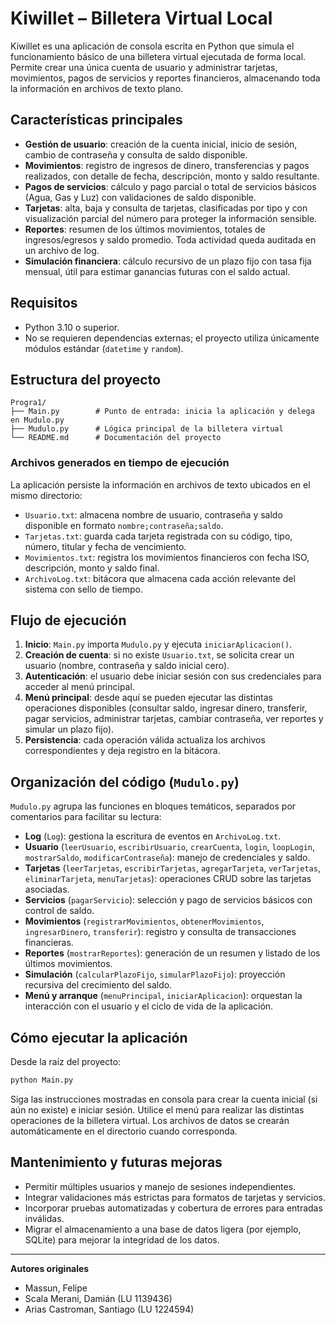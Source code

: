 # Kiwillet – Billetera Virtual Local

Kiwillet es una aplicación de consola escrita en Python que simula el funcionamiento básico de una billetera virtual ejecutada de forma local. Permite crear una única cuenta de usuario y administrar tarjetas, movimientos, pagos de servicios y reportes financieros, almacenando toda la información en archivos de texto plano.

## Características principales

- **Gestión de usuario**: creación de la cuenta inicial, inicio de sesión, cambio de contraseña y consulta de saldo disponible.
- **Movimientos**: registro de ingresos de dinero, transferencias y pagos realizados, con detalle de fecha, descripción, monto y saldo resultante.
- **Pagos de servicios**: cálculo y pago parcial o total de servicios básicos (Agua, Gas y Luz) con validaciones de saldo disponible.
- **Tarjetas**: alta, baja y consulta de tarjetas, clasificadas por tipo y con visualización parcial del número para proteger la información sensible.
- **Reportes**: resumen de los últimos movimientos, totales de ingresos/egresos y saldo promedio. Toda actividad queda auditada en un archivo de log.
- **Simulación financiera**: cálculo recursivo de un plazo fijo con tasa fija mensual, útil para estimar ganancias futuras con el saldo actual.

## Requisitos

- Python 3.10 o superior.
- No se requieren dependencias externas; el proyecto utiliza únicamente módulos estándar (`datetime` y `random`).

## Estructura del proyecto

```
Progra1/
├── Main.py        # Punto de entrada: inicia la aplicación y delega en Mudulo.py
├── Mudulo.py      # Lógica principal de la billetera virtual
└── README.md      # Documentación del proyecto
```

### Archivos generados en tiempo de ejecución

La aplicación persiste la información en archivos de texto ubicados en el mismo directorio:

- `Usuario.txt`: almacena nombre de usuario, contraseña y saldo disponible en formato `nombre;contraseña;saldo`.
- `Tarjetas.txt`: guarda cada tarjeta registrada con su código, tipo, número, titular y fecha de vencimiento.
- `Movimientos.txt`: registra los movimientos financieros con fecha ISO, descripción, monto y saldo final.
- `ArchivoLog.txt`: bitácora que almacena cada acción relevante del sistema con sello de tiempo.

## Flujo de ejecución

1. **Inicio**: `Main.py` importa `Mudulo.py` y ejecuta `iniciarAplicacion()`.
2. **Creación de cuenta**: si no existe `Usuario.txt`, se solicita crear un usuario (nombre, contraseña y saldo inicial cero).
3. **Autenticación**: el usuario debe iniciar sesión con sus credenciales para acceder al menú principal.
4. **Menú principal**: desde aquí se pueden ejecutar las distintas operaciones disponibles (consultar saldo, ingresar dinero, transferir, pagar servicios, administrar tarjetas, cambiar contraseña, ver reportes y simular un plazo fijo).
5. **Persistencia**: cada operación válida actualiza los archivos correspondientes y deja registro en la bitácora.

## Organización del código (`Mudulo.py`)

`Mudulo.py` agrupa las funciones en bloques temáticos, separados por comentarios para facilitar su lectura:

- **Log** (`Log`): gestiona la escritura de eventos en `ArchivoLog.txt`.
- **Usuario** (`leerUsuario`, `escribirUsuario`, `crearCuenta`, `login`, `loopLogin`, `mostrarSaldo`, `modificarContraseña`): manejo de credenciales y saldo.
- **Tarjetas** (`leerTarjetas`, `escribirTarjetas`, `agregarTarjeta`, `verTarjetas`, `eliminarTarjeta`, `menuTarjetas`): operaciones CRUD sobre las tarjetas asociadas.
- **Servicios** (`pagarServicio`): selección y pago de servicios básicos con control de saldo.
- **Movimientos** (`registrarMovimientos`, `obtenerMovimientos`, `ingresarDinero`, `transferir`): registro y consulta de transacciones financieras.
- **Reportes** (`mostrarReportes`): generación de un resumen y listado de los últimos movimientos.
- **Simulación** (`calcularPlazoFijo`, `simularPlazoFijo`): proyección recursiva del crecimiento del saldo.
- **Menú y arranque** (`menuPrincipal`, `iniciarAplicacion`): orquestan la interacción con el usuario y el ciclo de vida de la aplicación.

## Cómo ejecutar la aplicación

Desde la raíz del proyecto:

```bash
python Main.py
```

Siga las instrucciones mostradas en consola para crear la cuenta inicial (si aún no existe) e iniciar sesión. Utilice el menú para realizar las distintas operaciones de la billetera virtual. Los archivos de datos se crearán automáticamente en el directorio cuando corresponda.

## Mantenimiento y futuras mejoras

- Permitir múltiples usuarios y manejo de sesiones independientes.
- Integrar validaciones más estrictas para formatos de tarjetas y servicios.
- Incorporar pruebas automatizadas y cobertura de errores para entradas inválidas.
- Migrar el almacenamiento a una base de datos ligera (por ejemplo, SQLite) para mejorar la integridad de los datos.

---

**Autores originales**

- Massun, Felipe
- Scala Merani, Damián (LU 1139436)
- Arias Castroman, Santiago (LU 1224594)
